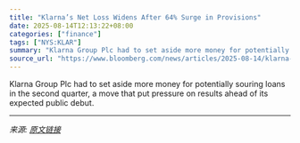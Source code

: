 ```yaml
---
title: "Klarna’s Net Loss Widens After 64% Surge in Provisions"
date: 2025-08-14T12:13:22+08:00
categories: ["finance"]
tags: ["NYS:KLAR"]
summary: "Klarna Group Plc had to set aside more money for potentially souring loans in the second quarter, a move that put pressure on results ahead of its expected public debut."
source_url: "https://www.bloomberg.com/news/articles/2025-08-14/klarna-s-quarterly-net-loss-widens-after-64-surge-in-provisions"
---
```


Klarna Group Plc had to set aside more money for potentially souring loans in the second quarter, a move that put pressure on results ahead of its expected public debut.

---

*来源: [原文链接](https://www.bloomberg.com/news/articles/2025-08-14/klarna-s-quarterly-net-loss-widens-after-64-surge-in-provisions)*
